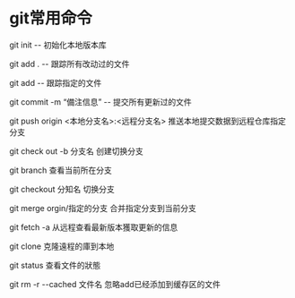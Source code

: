 # git常用命令

git init -- 初始化本地版本库

git add . -- 跟踪所有改动过的文件

git add <file>  -- 跟踪指定的文件

git commit -m “備注信息” -- 提交所有更新过的文件

git push origin <本地分支名>:<远程分支名>  推送本地提交数据到远程仓库指定分支

git check out -b 分支名    创建切换分支

git branch   查看当前所在分支

git checkout 分知名   切换分支

git merge   orgin/指定的分支      合并指定分支到当前分支

git fetch -a 从远程查看最新版本獲取更新的信息

git clone  <url>   克隆遠程的庫到本地

git status 	 查看文件的狀態

git rm -r --cached 文件名   忽略add已经添加到缓存区的文件
